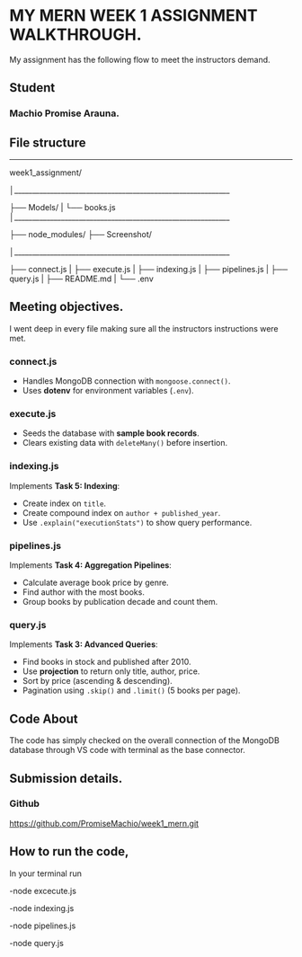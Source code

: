 # MY MERN WEEK 1 ASSIGNMENT WALKTHROUGH.
My assignment has the following flow to meet the instructors demand.

## Student
### Machio Promise Arauna.

## File structure
________________________________________
week1_assignment/

│____________________________________________________________

├── Models/
    |
    └── books.js
│____________________________________________________________

├── node_modules/
├── Screenshot/


│____________________________________________________________

├── connect.js
|
├── execute.js
|
├── indexing.js
|
├── pipelines.js
|
├── query.js
|
├── README.md
|
└── .env


## Meeting objectives.
I went deep in every file making sure all the instructors instructions were met. 

### connect.js
- Handles MongoDB connection with `mongoose.connect()`.  
- Uses **dotenv** for environment variables (`.env`).  

### execute.js
- Seeds the database with **sample book records**.  
- Clears existing data with `deleteMany()` before insertion. 


### indexing.js
Implements **Task 5: Indexing**:  
- Create index on `title`.  
- Create compound index on `author + published_year`.  
- Use `.explain("executionStats")` to show query performance. 

### pipelines.js
Implements **Task 4: Aggregation Pipelines**:  
- Calculate average book price by genre.  
- Find author with the most books.  
- Group books by publication decade and count them.

### query.js
Implements **Task 3: Advanced Queries**:  
- Find books in stock and published after 2010.  
- Use **projection** to return only title, author, price.  
- Sort by price (ascending & descending).  
- Pagination using `.skip()` and `.limit()` (5 books per page).
## Code About
The code has simply checked on the overall connection of the MongoDB database through VS code with terminal as the base connector.

## Submission details.
### Github 
https://github.com/PromiseMachio/week1_mern.git

## How to run the code,
In your terminal run

-node excecute.js

-node indexing.js

-node pipelines.js

-node query.js
